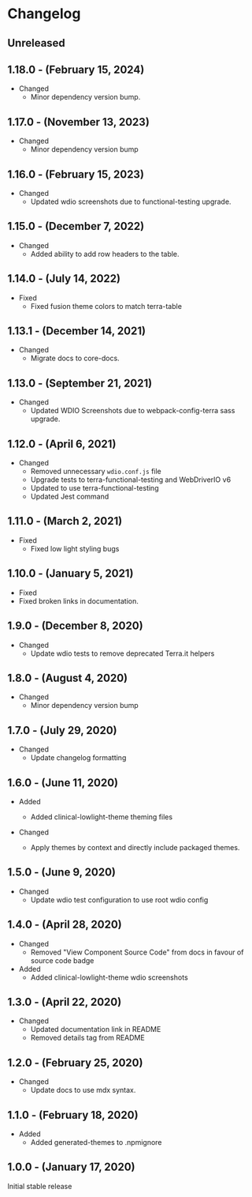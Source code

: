 # Changelog

## Unreleased

## 1.18.0 - (February 15, 2024)

* Changed
  * Minor dependency version bump.

## 1.17.0 - (November 13, 2023)

* Changed
  * Minor dependency version bump

## 1.16.0 - (February 15, 2023)

* Changed
  * Updated wdio screenshots due to functional-testing upgrade.

## 1.15.0 - (December 7, 2022)

* Changed
  * Added ability to add row headers to the table.

## 1.14.0 - (July 14, 2022)

* Fixed
  * Fixed fusion theme colors to match terra-table

## 1.13.1 - (December 14, 2021)

* Changed
  * Migrate docs to core-docs.

## 1.13.0 - (September 21, 2021)

* Changed
  * Updated WDIO Screenshots due to webpack-config-terra sass upgrade.

## 1.12.0 - (April 6, 2021)

* Changed
  * Removed unnecessary `wdio.conf.js` file
  * Upgrade tests to terra-functional-testing and WebDriverIO v6
  * Updated to use terra-functional-testing
  * Updated Jest command

## 1.11.0 - (March 2, 2021)

* Fixed
  * Fixed low light styling bugs

## 1.10.0 - (January 5, 2021)

* Fixed
 * Fixed broken links in documentation.

## 1.9.0 - (December 8, 2020)

* Changed
  * Update wdio tests to remove deprecated Terra.it helpers

## 1.8.0 - (August 4, 2020)

* Changed
  * Minor dependency version bump

## 1.7.0 - (July 29, 2020)

* Changed
  * Update changelog formatting

## 1.6.0 - (June 11, 2020)

* Added
  * Added clinical-lowlight-theme theming files

* Changed
  * Apply themes by context and directly include packaged themes.

## 1.5.0 - (June 9, 2020)

* Changed
  * Update wdio test configuration to use root wdio config

## 1.4.0 - (April 28, 2020)

* Changed
  * Removed "View Component Source Code" from docs in favour of source code badge
* Added
  * Added clinical-lowlight-theme wdio screenshots

## 1.3.0 - (April 22, 2020)

* Changed
  * Updated documentation link in README
  * Removed details tag from README

## 1.2.0 - (February 25, 2020)

* Changed
  * Update docs to use mdx syntax.

## 1.1.0 - (February 18, 2020)

* Added
  * Added generated-themes to .npmignore

## 1.0.0 - (January 17, 2020)

Initial stable release
